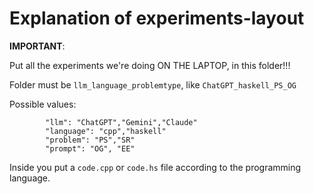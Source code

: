 # Explanation of experiments-layout

**IMPORTANT**:

Put all the experiments we're doing ON THE LAPTOP, in this folder!!!

Folder must be `llm_language_problemtype`, like `ChatGPT_haskell_PS_OG`

Possible values:
```
        "llm": "ChatGPT","Gemini","Claude"
        "language": "cpp","haskell"
        "problem": "PS","SR"
        "prompt": "OG", "EE"
```

Inside you put a `code.cpp` or `code.hs` file according to the programming language.
